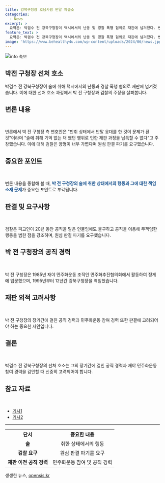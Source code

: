 ```yaml
---
title: 강북구청장 호남사람 반말 파출소
categories:
  - News
excerpt: >
  요약문: 박겸수 전 강북구청장이 택시에서의 난동 및 경찰 폭행 혐의로 재판에 넘겨졌다. 변론에서 술에 취해 기억 없는 채 행위를 하고 후회한다고 주장했으며, 1심에서는 벌금형을 선고받았으나 검찰과 함께 항소 중이다. 검찰은 징역 1년을 구형했으며, 박 전 구청장은 민주화운동 출신으로 20여 년간 공직을 맡아왔다. #박겸수 #전강북구청장
feature_text: >
  요약문: 박겸수 전 강북구청장이 택시에서의 난동 및 경찰 폭행 혐의로 재판에 넘겨졌다. 변론에서 술에 취해 기억 없는 채 행위를 하고 후회한다고 주장했으며, 1심에서는 벌금형을 선고받았으나 검찰과 함께 항소 중이다. 검찰은 징역 1년을 구형했으며, 박 전 구청장은 민주화운동 출신으로 20여 년간 공직을 맡아왔다. #박겸수 #전강북구청장
image: 'https://www.behealthy4u.com/wp-content/uploads/2024/06/news.jpg'
---
```


<p><img src="https://www.behealthy4u.com/wp-content/uploads/2024/06/news.jpg" alt="info 속보" /></p>

<h2 data-ke-size="size26">박전 구청장 선처 호소</h2>

<p data-ke-size="size16"></p>

<p>박겸수 전 강북구청장이 술에 취해 택시에서의 난동과 경찰 폭행 혐의로 재판에 넘겨졌습니다. 이에 대한 선처 호소 과정에서 박 전 구청장과 검찰의 주장을 살펴봅니다.</p>

<h2 data-ke-size="size26">변론 내용</h2>

<p data-ke-size="size16">&nbsp;</p>

<p>변론에서 박 전 구청장 측 변호인은 "만취 상태에서 반말 응대를 한 것이 문제가 된 것"이라며 "술에 취해 기억 없는 채 했던 행위로 인한 재판 과정을 납득할 수 없다"고 주장했습니다. 이에 대해 검찰은 양형이 너무 가볍다며 원심 판결 파기를 요구했습니다.</p>

<h2 data-ke-size="size26">중요한 포인트</h2>

<p data-ke-size="size16">&nbsp;</p>

<p>변론 내용을 종합해 볼 때, <b><span style="color: #1a5490;">박 전 구청장의 술에 취한 상태에서의 행동과 그에 대한 책임 소재 문제</span></b>가 중요한 포인트로 부각됩니다. </p>

<h2 data-ke-size="size26">판결 및 요구사항</h2>

<p data-ke-size="size16">&nbsp;</p>

<p>검찰은 피고인이 20년 동안 공직을 맡은 인물임에도 불구하고 공직을 이용해 무책임한 행동을 범한 점을 강조하며, 원심 판결 파기를 요구했습니다.</p>

<h2 data-ke-size="size26">박 전 구청장의 공직 경력</h2>

<p data-ke-size="size16">&nbsp;</p>

<p>박 전 구청장은 1985년 재야 민주화운동 조직인 민주화추진협의회에서 활동하여 정계에 입문했으며, 1995년부터 12년간 강북구청장을 역임했습니다.</p>

<h2 data-ke-size="size26">재판 외적 고려사항</h2>

<p data-ke-size="size16">&nbsp;</p>

<p>박 전 구청장의 장기간에 걸친 공직 경력과 민주화운동 참여 경력 또한 판결에 고려되어야 하는 중요한 사안입니다.</p>

<h2 data-ke-size="size26">결론</h2>

<p data-ke-size="size16">&nbsp;</p>

<p>박겸수 전 강북구청장의 선처 호소는 그의 장기간에 걸친 공직 경력과 재야 민주화운동 참여 경력을 감안할 때 신중히 고려되어야 합니다. </p>

<h2 data-ke-size="size26">참고 자료</h2>

<p data-ke-size="size16">&nbsp;</p>

<ul>
  <li><a href="링크주소1">기사1</a></li>
  <li><a href="링크주소2">기사2</a></li>
</ul>

<hr/>

<table>
  <tr>
    <td style="text-align: center; height: 17px;"><b>단서</b></td>
    <td style="text-align: center; height: 17px;"><b>중요한 내용</b></td>
  </tr>
  <tr>
    <td style="text-align: center; height: 17px;"><b>술</b></td>
    <td style="text-align: center; height: 17px;">취한 상태에서의 행동</td>
  </tr>
  <tr>
    <td style="text-align: center; height: 17px;"><b>검찰 요구</b></td>
    <td style="text-align: center; height: 17px;">원심 판결 파기를 요구</td>
  </tr>
  <tr>
    <td style="text-align: center; height: 17px;"><b>재판 이전 공직 경력</b></td>
    <td style="text-align: center; height: 17px;">민주화운동 참여 및 공직 경력</td>
  </tr>
</table>
생생한 뉴스, <a href="https://opensis.kr" rel="dofollow">opensis.kr</a>


